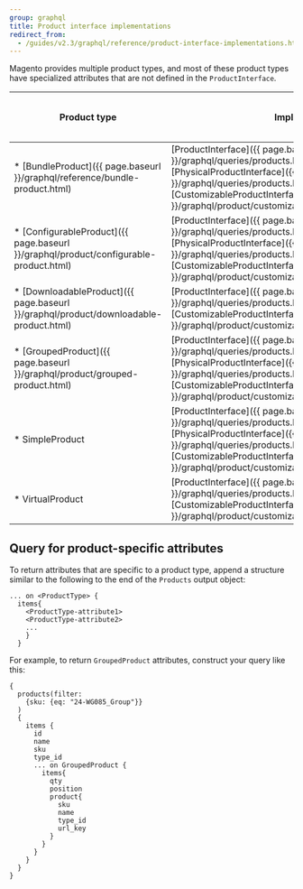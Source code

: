 ```yaml
---
group: graphql
title: Product interface implementations
redirect_from:
  - /guides/v2.3/graphql/reference/product-interface-implementations.html
---
```


Magento provides multiple product types, and most of these product types have specialized attributes that are not defined in the `ProductInterface`.

Product type | Implements | Has product-specific attributes?
--- | --- | ---
* [BundleProduct]({{ page.baseurl }}/graphql/reference/bundle-product.html) | [ProductInterface]({{ page.baseurl }}/graphql/queries/products.html#ProductInterface), [PhysicalProductInterface]({{ page.baseurl }}/graphql/queries/products.html#PhysicalProductInterface), [CustomizableProductInterface]({{ page.baseurl }}/graphql/product/customizable-option-interface.html) | Yes
* [ConfigurableProduct]({{ page.baseurl }}/graphql/product/configurable-product.html) | [ProductInterface]({{ page.baseurl }}/graphql/queries/products.html#ProductInterface), [PhysicalProductInterface]({{ page.baseurl }}/graphql/queries/products.html#PhysicalProductInterface), [CustomizableProductInterface]({{ page.baseurl }}/graphql/product/customizable-option-interface.html) | Yes
* [DownloadableProduct]({{ page.baseurl }}/graphql/product/downloadable-product.html) | [ProductInterface]({{ page.baseurl }}/graphql/queries/products.html#ProductInterface),  [CustomizableProductInterface]({{ page.baseurl }}/graphql/product/customizable-option-interface.html)  | Yes
* [GroupedProduct]({{ page.baseurl }}/graphql/product/grouped-product.html) | [ProductInterface]({{ page.baseurl }}/graphql/queries/products.html#ProductInterface), [PhysicalProductInterface]({{ page.baseurl }}/graphql/queries/products.html#PhysicalProductInterface), [CustomizableProductInterface]({{ page.baseurl }}/graphql/product/customizable-option-interface.html) | Yes
* SimpleProduct | [ProductInterface]({{ page.baseurl }}/graphql/queries/products.html#ProductInterface), [PhysicalProductInterface]({{ page.baseurl }}/graphql/queries/products.html#PhysicalProductInterface), [CustomizableProductInterface]({{ page.baseurl }}/graphql/product/customizable-option-interface.html) | No
* VirtualProduct | [ProductInterface]({{ page.baseurl }}/graphql/queries/products.html#ProductInterface),  [CustomizableProductInterface]({{ page.baseurl }}/graphql/product/customizable-option-interface.html) | No

## Query for product-specific attributes

To return attributes that are specific to a product type, append a structure similar to the following to the end of the `Products` output object:

```text
... on <ProductType> {
  items{
    <ProductType-attribute1>
    <ProductType-attribute2>
    ...
    }
  }
```

For example, to return `GroupedProduct` attributes, construct your query like this:

```text
{
  products(filter:
    {sku: {eq: "24-WG085_Group"}}
  )
  {
    items {
      id
      name
      sku
      type_id
      ... on GroupedProduct {
        items{
          qty
          position
          product{
            sku
            name
            type_id
            url_key
          }
        }
      }
    }
  }
}
```
